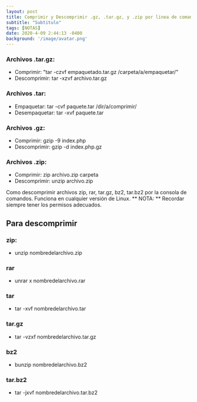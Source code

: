 ```yaml
---
layout: post
title: Comprimir y Descomprimir .gz, .tar.gz, y .zip por linea de comandos en Linux (Shell)
subtitle: "Subtitulo"
tags: [NOTAS]
date: 2020-4-09 2:44:13 -0400
background: '/image/avatar.png'
---
```


### Archivos .tar.gz:
 + Comprimir:  "tar -czvf empaquetado.tar.gz /carpeta/a/empaquetar/"
 + Descomprimir: tar -xzvf archivo.tar.gz

### Archivos .tar:
 + Empaquetar: tar -cvf paquete.tar /dir/a/comprimir/
 + Desempaquetar: tar -xvf paquete.tar

### Archivos .gz:
 + Comprimir: gzip -9 index.php
 + Descomprimir: gzip -d index.php.gz

### Archivos .zip:
 + Comprimir: zip archivo.zip carpeta
 + Descomprimir: unzip archivo.zip

Como descomprimir archivos zip, rar, tar.gz, bz2, tar.bz2 por la consola de comandos. Funciona en cualquier versión de Linux.
** NOTA: ** Recordar siempre tener los permisos adecuados.

## Para descomprimir ##

### zip: ###
 + unzip nombredelarchivo.zip

### rar ###
 + unrar x nombredelarchivo.rar

### tar ###
 + tar -xvf nombredelarchivo.tar

### tar.gz ###
 + tar -vzxf nombredelarchivo.tar.gz

### bz2 ###
 + bunzip nombredelarchivo.bz2

### tar.bz2 ###
 + tar -jxvf nombredelarchivo.tar.bz2
